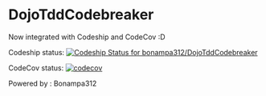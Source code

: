 # DojoTddCodebreaker

Now integrated with Codeship and CodeCov :D

Codeship status:
[ ![Codeship Status for bonampa312/DojoTddCodebreaker](https://app.codeship.com/projects/e6274c00-932c-0135-f917-32b943f5cc61/status?branch=master)](https://app.codeship.com/projects/250786)

CodeCov status:
[![codecov](https://codecov.io/gh/bonampa312/DojoTddCodebreaker/branch/master/graph/badge.svg)](https://codecov.io/gh/bonampa312/DojoTddCodebreaker)

Powered by : Bonampa312
